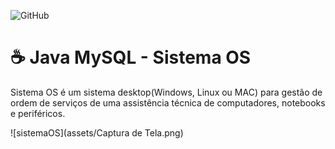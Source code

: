 ![GitHub](https://img.shields.io/github/license/professorjosedeassis/infoX)

# ☕ Java MySQL - Sistema OS
Sistema OS é um sistema desktop(Windows, Linux ou MAC) para gestão de ordem de serviços de uma assistência técnica de computadores, notebooks e periféricos.

![sistemaOS](assets/Captura de Tela.png)
